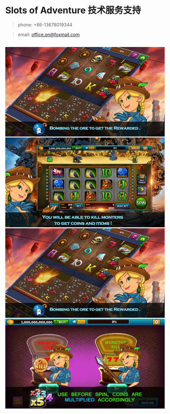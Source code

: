 
# Slots of Adventure 技术服务支持 

 > phone: +86-13678019344
 
 > email: office.on@foxmail.com

 ![image](https://raw.githubusercontent.com/popipo-yr/Adventure.github.io/master/0x0ss-2.jpg)
 ![image](https://raw.githubusercontent.com/popipo-yr/Adventure.github.io/master/0x0ss-3.jpg)
 ![image](https://raw.githubusercontent.com/popipo-yr/Adventure.github.io/master/0x0ss-2.jpg)
 ![image](https://raw.githubusercontent.com/popipo-yr/Adventure.github.io/master/0x0ss.jpg)
